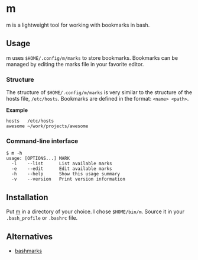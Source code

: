 # m

m is a lightweight tool for working with bookmarks in bash.

## Usage

m uses `$HOME/.config/m/marks` to store bookmarks. Bookmarks can be managed by editing
the marks file in your favorite editor.

### Structure

The structure of `$HOME/.config/m/marks` is very similar to the structure of the hosts
file, `/etc/hosts`. Bookmarks are defined in the format: `<name> <path>`.

**Example**

```
hosts   /etc/hosts
awesome ~/work/projects/awesome
```

### Command-line interface

```console
$ m -h
usage: [OPTIONS...] MARK
  -l    --list      List available marks
  -e    --edit      Edit available marks
  -h    --help      Show this usage summary
  -v    --version   Print version information
```

## Installation

Put [m](https://raw.github.com/KevinSjoberg/m/master/m) in a directory of your
choice. I chose `$HOME/bin/m`. Source it in your `.bash_profile` or `.bashrc` file.

## Alternatives

* [bashmarks](https://github.com/huyng/bashmarks)
